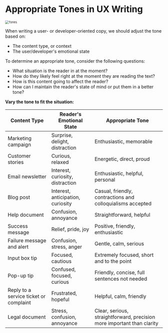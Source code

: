 # Appropriate Tones in UX Writing  



<img src="https://gimg2.baidu.com/image_search/src=http%3A%2F%2Fdiscover.ticketmaster.com.au%2Fwp-content%2Fuploads%2F2021%2F01%2F2021-sounds-better-together-tones-and-i-jimmy-barnes-missy-higgins-738x415.jpg&amp;refer=http%3A%2F%2Fdiscover.ticketmaster.com.au&amp;app=2002&amp;size=f9999,10000&amp;q=a80&amp;n=0&amp;g=0n&amp;fmt=auto?sec=1671961007&amp;t=73470cd3da529bd448f3c24842aa0edd" alt="Tones" title="Tones" style="zoom:67%;" />



When writing a user- or developer-oriented copy, we should adjust the tone based on:

- The content type, or context  
- The user/developer's emotional state



To determine an appropriate tone, consider the following questions:  

- What situation is the reader in at the moment?  
- How do they likely feel right at the moment they are reading the text?  
- How is this content going to affect the reader?  
- How can I maintain the reader's state of mind or put them in a better tone?  



**Vary the tone to fit the situation:**

| Content Type                           | Reader's Emotional State          | Appropriate Tone                                             |
| -------------------------------------- | --------------------------------- | ------------------------------------------------------------ |
| Marketing campaign                     | Surprise, delight, distraction    | Enthusiastic, memorable                                      |
| Customer stories                       | Curious, relaxed                  | Energetic, direct, proud                                     |
| Email newsletter                       | Interest, curiosity, distraction  | Enthusiastic, helpful, personal                              |
| Blog post                              | Interest, anticipation, curiosity | Casual, friendly, contractions and colloquialisms accepted   |
| Help document                          | Confusion, annoyance              | Straightforward, helpful                                     |
| Success message                        | Relief, pride, joy                | Positive, friendly, enthusiastic                             |
| Failure message and alert              | Confusion, stress, anger          | Gentle, calm, serious                                        |
| Input box tip                          | Focused, cautious                 | Extremely focused, short and to the point                    |
| Pop-up tip                             | Confused, focused, curious        | Friendly, concise, full sentences not needed                 |
| Reply to a service ticket or complaint | Frustrated, hopeful               | Helpful, calm, friendly                                      |
| Legal document                         | Stress, confusion, annoyance      | Clear, serious, straightforward, precision more important than clarity |

